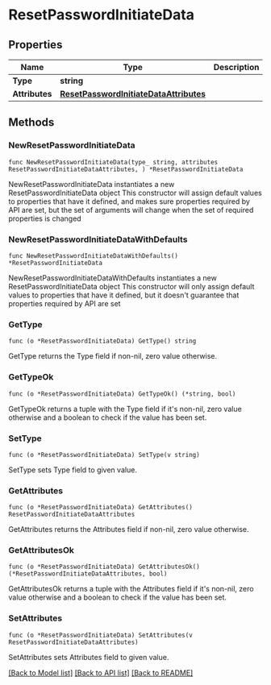 # ResetPasswordInitiateData

## Properties

Name | Type | Description | Notes
------------ | ------------- | ------------- | -------------
**Type** | **string** |  | 
**Attributes** | [**ResetPasswordInitiateDataAttributes**](ResetPasswordInitiateDataAttributes.md) |  | 

## Methods

### NewResetPasswordInitiateData

`func NewResetPasswordInitiateData(type_ string, attributes ResetPasswordInitiateDataAttributes, ) *ResetPasswordInitiateData`

NewResetPasswordInitiateData instantiates a new ResetPasswordInitiateData object
This constructor will assign default values to properties that have it defined,
and makes sure properties required by API are set, but the set of arguments
will change when the set of required properties is changed

### NewResetPasswordInitiateDataWithDefaults

`func NewResetPasswordInitiateDataWithDefaults() *ResetPasswordInitiateData`

NewResetPasswordInitiateDataWithDefaults instantiates a new ResetPasswordInitiateData object
This constructor will only assign default values to properties that have it defined,
but it doesn't guarantee that properties required by API are set

### GetType

`func (o *ResetPasswordInitiateData) GetType() string`

GetType returns the Type field if non-nil, zero value otherwise.

### GetTypeOk

`func (o *ResetPasswordInitiateData) GetTypeOk() (*string, bool)`

GetTypeOk returns a tuple with the Type field if it's non-nil, zero value otherwise
and a boolean to check if the value has been set.

### SetType

`func (o *ResetPasswordInitiateData) SetType(v string)`

SetType sets Type field to given value.


### GetAttributes

`func (o *ResetPasswordInitiateData) GetAttributes() ResetPasswordInitiateDataAttributes`

GetAttributes returns the Attributes field if non-nil, zero value otherwise.

### GetAttributesOk

`func (o *ResetPasswordInitiateData) GetAttributesOk() (*ResetPasswordInitiateDataAttributes, bool)`

GetAttributesOk returns a tuple with the Attributes field if it's non-nil, zero value otherwise
and a boolean to check if the value has been set.

### SetAttributes

`func (o *ResetPasswordInitiateData) SetAttributes(v ResetPasswordInitiateDataAttributes)`

SetAttributes sets Attributes field to given value.



[[Back to Model list]](../README.md#documentation-for-models) [[Back to API list]](../README.md#documentation-for-api-endpoints) [[Back to README]](../README.md)


